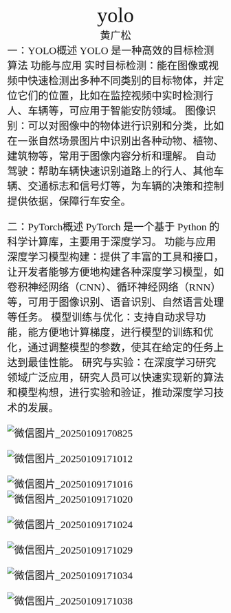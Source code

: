 #
<center><font face ="楷体" size=300>yolo</font></center>

<center><font  face="楷体" size=5>黄广松</font></center>
<font face="楷体" size=5>一：YOLO概述
YOLO 是一种高效的目标检测算法
功能与应用
实时目标检测：能在图像或视频中快速检测出多种不同类别的目标物体，并定位它们的位置，比如在监控视频中实时检测行人、车辆等，可应用于智能安防领域。
图像识别：可以对图像中的物体进行识别和分类，比如在一张自然场景图片中识别出各种动物、植物、建筑物等，常用于图像内容分析和理解。
自动驾驶：帮助车辆快速识别道路上的行人、其他车辆、交通标志和信号灯等，为车辆的决策和控制提供依据，保障行车安全。

<font face="楷体" size=5>二：PyTorch概述
PyTorch 是一个基于 Python 的科学计算库，主要用于深度学习。
功能与应用
深度学习模型构建：提供了丰富的工具和接口，让开发者能够方便地构建各种深度学习模型，如卷积神经网络（CNN）、循环神经网络（RNN）等，可用于图像识别、语音识别、自然语言处理等任务。
模型训练与优化：支持自动求导功能，能方便地计算梯度，进行模型的训练和优化，通过调整模型的参数，使其在给定的任务上达到最佳性能。
研究与实验：在深度学习研究领域广泛应用，研究人员可以快速实现新的算法和模型构想，进行实验和验证，推动深度学习技术的发展。

![微信图片_20250109170825](https://github.com/user-attachments/assets/02fbe75b-1c7f-46eb-8cb2-382c380dbfca)


![微信图片_20250109171012](https://github.com/user-attachments/assets/7932d977-d106-4249-b1d5-f08e9bf98e05)

![微信图片_20250109171016](https://github.com/user-attachments/assets/4998b070-d1b9-4f41-bb69-d219e24e80e8)
![微信图片_20250109171020](https://github.com/user-attachments/assets/c764eb29-ccd1-4f70-a00d-0387fcfe9384)

![微信图片_20250109171024](https://github.com/user-attachments/assets/318676c5-0390-49c4-a076-8ba45c8bb199)


![微信图片_20250109171029](https://github.com/user-attachments/assets/1aeac010-82a1-4a54-a710-7cf95db0944a)


![微信图片_20250109171034](https://github.com/user-attachments/assets/bc26ba3d-e134-4642-b782-351f3508d16a)


![微信图片_20250109171038](https://github.com/user-attachments/assets/04a73381-7243-451f-9b85-c34a4bae9404)





